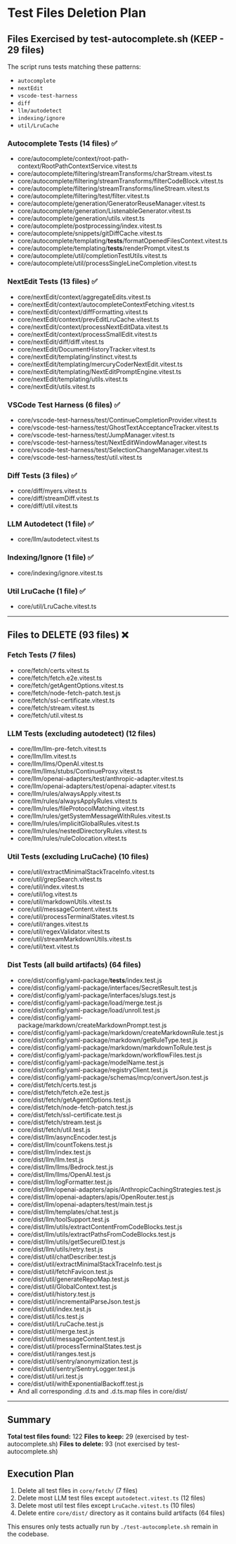 # Test Files Deletion Plan

## Files Exercised by test-autocomplete.sh (KEEP - 29 files)

The script runs tests matching these patterns:
- `autocomplete`
- `nextEdit` 
- `vscode-test-harness`
- `diff`
- `llm/autodetect`
- `indexing/ignore`
- `util/LruCache`

### Autocomplete Tests (14 files) ✅
- core/autocomplete/context/root-path-context/RootPathContextService.vitest.ts
- core/autocomplete/filtering/streamTransforms/charStream.vitest.ts
- core/autocomplete/filtering/streamTransforms/filterCodeBlock.vitest.ts
- core/autocomplete/filtering/streamTransforms/lineStream.vitest.ts
- core/autocomplete/filtering/test/filter.vitest.ts
- core/autocomplete/generation/GeneratorReuseManager.vitest.ts
- core/autocomplete/generation/ListenableGenerator.vitest.ts
- core/autocomplete/generation/utils.vitest.ts
- core/autocomplete/postprocessing/index.vitest.ts
- core/autocomplete/snippets/gitDiffCache.vitest.ts
- core/autocomplete/templating/__tests__/formatOpenedFilesContext.vitest.ts
- core/autocomplete/templating/__tests__/renderPrompt.vitest.ts
- core/autocomplete/util/completionTestUtils.vitest.ts
- core/autocomplete/util/processSingleLineCompletion.vitest.ts

### NextEdit Tests (13 files) ✅
- core/nextEdit/context/aggregateEdits.vitest.ts
- core/nextEdit/context/autocompleteContextFetching.vitest.ts
- core/nextEdit/context/diffFormatting.vitest.ts
- core/nextEdit/context/prevEditLruCache.vitest.ts
- core/nextEdit/context/processNextEditData.vitest.ts
- core/nextEdit/context/processSmallEdit.vitest.ts
- core/nextEdit/diff/diff.vitest.ts
- core/nextEdit/DocumentHistoryTracker.vitest.ts
- core/nextEdit/templating/instinct.vitest.ts
- core/nextEdit/templating/mercuryCoderNextEdit.vitest.ts
- core/nextEdit/templating/NextEditPromptEngine.vitest.ts
- core/nextEdit/templating/utils.vitest.ts
- core/nextEdit/utils.vitest.ts

### VSCode Test Harness (6 files) ✅
- core/vscode-test-harness/test/ContinueCompletionProvider.vitest.ts
- core/vscode-test-harness/test/GhostTextAcceptanceTracker.vitest.ts
- core/vscode-test-harness/test/JumpManager.vitest.ts
- core/vscode-test-harness/test/NextEditWindowManager.vitest.ts
- core/vscode-test-harness/test/SelectionChangeManager.vitest.ts
- core/vscode-test-harness/test/util.vitest.ts

### Diff Tests (3 files) ✅
- core/diff/myers.vitest.ts
- core/diff/streamDiff.vitest.ts
- core/diff/util.vitest.ts

### LLM Autodetect (1 file) ✅
- core/llm/autodetect.vitest.ts

### Indexing/Ignore (1 file) ✅
- core/indexing/ignore.vitest.ts

### Util LruCache (1 file) ✅
- core/util/LruCache.vitest.ts

---

## Files to DELETE (93 files) ❌

### Fetch Tests (7 files)
- core/fetch/certs.vitest.ts
- core/fetch/fetch.e2e.vitest.ts
- core/fetch/getAgentOptions.vitest.ts
- core/fetch/node-fetch-patch.test.js
- core/fetch/ssl-certificate.vitest.ts
- core/fetch/stream.vitest.ts
- core/fetch/util.vitest.ts

### LLM Tests (excluding autodetect) (12 files)
- core/llm/llm-pre-fetch.vitest.ts
- core/llm/llm.vitest.ts
- core/llm/llms/OpenAI.vitest.ts
- core/llm/llms/stubs/ContinueProxy.vitest.ts
- core/llm/openai-adapters/test/anthropic-adapter.vitest.ts
- core/llm/openai-adapters/test/openai-adapter.vitest.ts
- core/llm/rules/alwaysApply.vitest.ts
- core/llm/rules/alwaysApplyRules.vitest.ts
- core/llm/rules/fileProtocolMatching.vitest.ts
- core/llm/rules/getSystemMessageWithRules.vitest.ts
- core/llm/rules/implicitGlobalRules.vitest.ts
- core/llm/rules/nestedDirectoryRules.vitest.ts
- core/llm/rules/ruleColocation.vitest.ts

### Util Tests (excluding LruCache) (10 files)
- core/util/extractMinimalStackTraceInfo.vitest.ts
- core/util/grepSearch.vitest.ts
- core/util/index.vitest.ts
- core/util/log.vitest.ts
- core/util/markdownUtils.vitest.ts
- core/util/messageContent.vitest.ts
- core/util/processTerminalStates.vitest.ts
- core/util/ranges.vitest.ts
- core/util/regexValidator.vitest.ts
- core/util/streamMarkdownUtils.vitest.ts
- core/util/text.vitest.ts

### Dist Tests (all build artifacts) (64 files)
- core/dist/config/yaml-package/__tests__/index.test.js
- core/dist/config/yaml-package/interfaces/SecretResult.test.js
- core/dist/config/yaml-package/interfaces/slugs.test.js
- core/dist/config/yaml-package/load/merge.test.js
- core/dist/config/yaml-package/load/unroll.test.js
- core/dist/config/yaml-package/markdown/createMarkdownPrompt.test.js
- core/dist/config/yaml-package/markdown/createMarkdownRule.test.js
- core/dist/config/yaml-package/markdown/getRuleType.test.js
- core/dist/config/yaml-package/markdown/markdownToRule.test.js
- core/dist/config/yaml-package/markdown/workflowFiles.test.js
- core/dist/config/yaml-package/modelName.test.js
- core/dist/config/yaml-package/registryClient.test.js
- core/dist/config/yaml-package/schemas/mcp/convertJson.test.js
- core/dist/fetch/certs.test.js
- core/dist/fetch/fetch.e2e.test.js
- core/dist/fetch/getAgentOptions.test.js
- core/dist/fetch/node-fetch-patch.test.js
- core/dist/fetch/ssl-certificate.test.js
- core/dist/fetch/stream.test.js
- core/dist/fetch/util.test.js
- core/dist/llm/asyncEncoder.test.js
- core/dist/llm/countTokens.test.js
- core/dist/llm/index.test.js
- core/dist/llm/llm.test.js
- core/dist/llm/llms/Bedrock.test.js
- core/dist/llm/llms/OpenAI.test.js
- core/dist/llm/logFormatter.test.js
- core/dist/llm/openai-adapters/apis/AnthropicCachingStrategies.test.js
- core/dist/llm/openai-adapters/apis/OpenRouter.test.js
- core/dist/llm/openai-adapters/test/main.test.js
- core/dist/llm/templates/chat.test.js
- core/dist/llm/toolSupport.test.js
- core/dist/llm/utils/extractContentFromCodeBlocks.test.js
- core/dist/llm/utils/extractPathsFromCodeBlocks.test.js
- core/dist/llm/utils/getSecureID.test.js
- core/dist/llm/utils/retry.test.js
- core/dist/util/chatDescriber.test.js
- core/dist/util/extractMinimalStackTraceInfo.test.js
- core/dist/util/fetchFavicon.test.js
- core/dist/util/generateRepoMap.test.js
- core/dist/util/GlobalContext.test.js
- core/dist/util/history.test.js
- core/dist/util/incrementalParseJson.test.js
- core/dist/util/index.test.js
- core/dist/util/lcs.test.js
- core/dist/util/LruCache.test.js
- core/dist/util/merge.test.js
- core/dist/util/messageContent.test.js
- core/dist/util/processTerminalStates.test.js
- core/dist/util/ranges.test.js
- core/dist/util/sentry/anonymization.test.js
- core/dist/util/sentry/SentryLogger.test.js
- core/dist/util/uri.test.js
- core/dist/util/withExponentialBackoff.test.js
- And all corresponding .d.ts and .d.ts.map files in core/dist/

---

## Summary

**Total test files found:** 122
**Files to keep:** 29 (exercised by test-autocomplete.sh)
**Files to delete:** 93 (not exercised by test-autocomplete.sh)

## Execution Plan

1. Delete all test files in `core/fetch/` (7 files)
2. Delete most LLM test files except `autodetect.vitest.ts` (12 files)
3. Delete most util test files except `LruCache.vitest.ts` (10 files)
4. Delete entire `core/dist/` directory as it contains build artifacts (64 files)

This ensures only tests actually run by `./test-autocomplete.sh` remain in the codebase.